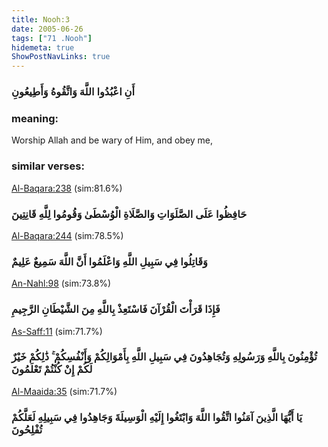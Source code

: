 ```yaml
---
title: Nooh:3
date: 2005-06-26
tags: ["71 .Nooh"]
hidemeta: true 
ShowPostNavLinks: true 
---
```

### أَنِ اعْبُدُوا اللَّهَ وَاتَّقُوهُ وَأَطِيعُونِ
### meaning: 
Worship Allah and be wary of Him, and obey me,
### similar verses: 

[Al-Baqara:238](/2/238) (sim:81.6%)

### حَافِظُوا عَلَى الصَّلَوَاتِ وَالصَّلَاةِ الْوُسْطَىٰ وَقُومُوا لِلَّهِ قَانِتِينَ

[Al-Baqara:244](/2/244) (sim:78.5%)

### وَقَاتِلُوا فِي سَبِيلِ اللَّهِ وَاعْلَمُوا أَنَّ اللَّهَ سَمِيعٌ عَلِيمٌ

[An-Nahl:98](/16/98) (sim:73.8%)

### فَإِذَا قَرَأْتَ الْقُرْآنَ فَاسْتَعِذْ بِاللَّهِ مِنَ الشَّيْطَانِ الرَّجِيمِ

[As-Saff:11](/61/11) (sim:71.7%)

### تُؤْمِنُونَ بِاللَّهِ وَرَسُولِهِ وَتُجَاهِدُونَ فِي سَبِيلِ اللَّهِ بِأَمْوَالِكُمْ وَأَنْفُسِكُمْ ۚ ذَٰلِكُمْ خَيْرٌ لَكُمْ إِنْ كُنْتُمْ تَعْلَمُونَ

[Al-Maaida:35](/5/35) (sim:71.7%)

### يَا أَيُّهَا الَّذِينَ آمَنُوا اتَّقُوا اللَّهَ وَابْتَغُوا إِلَيْهِ الْوَسِيلَةَ وَجَاهِدُوا فِي سَبِيلِهِ لَعَلَّكُمْ تُفْلِحُونَ
